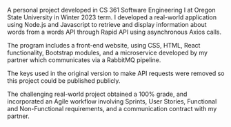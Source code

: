 A personal project developed in CS 361 Software Engineering I at Oregon State University in Winter 2023 term.
I developed a real-world application using Node.js and Javascript to retrieve and display information about words from
a words API through Rapid API using asynchronous Axios calls. 

The program includes a front-end website, using CSS, HTML, React functionality, Bootstrap modules, and a microservice developed by my partner which communicates via a RabbitMQ pipeline.

The keys used in the original version to make API requests were removed so this project could be published publicly.

The challenging real-world project obtained a 100% grade, and incorporated an Agile workflow
involving Sprints, User Stories, Functional and Non-Functional requirements, and a communication contract with my partner.
